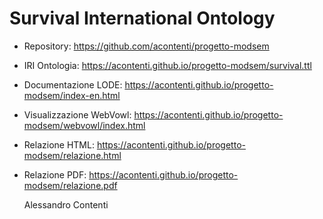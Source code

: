 # Survival International Ontology

* Repository: https://github.com/acontenti/progetto-modsem
* IRI Ontologia: https://acontenti.github.io/progetto-modsem/survival.ttl
* Documentazione LODE: https://acontenti.github.io/progetto-modsem/index-en.html
* Visualizzazione WebVowl: https://acontenti.github.io/progetto-modsem/webvowl/index.html
* Relazione HTML: https://acontenti.github.io/progetto-modsem/relazione.html
* Relazione PDF: https://acontenti.github.io/progetto-modsem/relazione.pdf

    Alessandro Contenti
